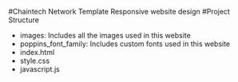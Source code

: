 #Chaintech Network Template
Responsive website design 
#Project Structure
- images: Includes all the images used in this website
- poppins_font_family: Includes custom fonts used in this website
- index.html
- style.css
- javascript.js
